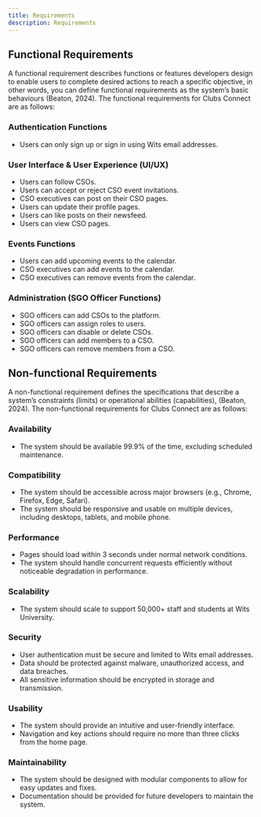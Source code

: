 ```yaml
---
title: Requirements
description: Requirements
---
```


## Functional Requirements

A functional requirement describes functions or features developers design to enable users to complete desired actions to reach a specific objective, in other words, you can define functional requirements as the system’s basic behaviours (Beaton, 2024). The functional requirements for Clubs Connect are as follows:

### Authentication Functions

- Users can only sign up or sign in using Wits email addresses.

### User Interface & User Experience (UI/UX)

- Users can follow CSOs.
- Users can accept or reject CSO event invitations.
- CSO executives can post on their CSO pages.
- Users can update their profile pages.
- Users can like posts on their newsfeed.
- Users can view CSO pages.

### Events Functions

- Users can add upcoming events to the calendar.
- CSO executives can add events to the calendar.
- CSO executives can remove events from the calendar.

### Administration (SGO Officer Functions)

- SGO officers can add CSOs to the platform.
- SGO officers can assign roles to users.
- SGO officers can disable or delete CSOs.
- SGO officers can add members to a CSO.
- SGO officers can remove members from a CSO.

## Non-functional Requirements

A non-functional requirement defines the specifications that describe a system’s constraints (limits) or operational abilities (capabilities), (Beaton, 2024). The non-functional requirements for Clubs Connect are as follows:

### Availability

- The system should be available 99.9% of the time, excluding scheduled maintenance.

### Compatibility

- The system should be accessible across major browsers (e.g., Chrome, Firefox, Edge, Safari).
- The system should be responsive and usable on multiple devices, including desktops, tablets, and mobile phone.

### Performance

- Pages should load within 3 seconds under normal network conditions.
- The system should handle concurrent requests efficiently without noticeable degradation in performance.

### Scalability

- The system should scale to support 50,000+ staff and students at Wits University.

### Security

- User authentication must be secure and limited to Wits email addresses.
- Data should be protected against malware, unauthorized access, and data breaches.
- All sensitive information should be encrypted in storage and transmission.

### Usability

- The system should provide an intuitive and user-friendly interface.
- Navigation and key actions should require no more than three clicks from the home page.

### Maintainability

- The system should be designed with modular components to allow for easy updates and fixes.
- Documentation should be provided for future developers to maintain the system.

